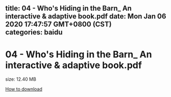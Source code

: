 
title: 04 - Who's Hiding in the Barn_  An interactive & adaptive book.pdf
date: Mon Jan 06 2020 17:47:57 GMT+0800 (CST)    
categories: baidu
---

# 04 - Who's Hiding in the Barn_  An interactive & adaptive book.pdf
size: 12.40 MB
 
 

[How to download](https://bpcam.bemobtrk.com/go/2ceec3aa-1ca2-46d6-b9ff-aaa5c184517c?jno=3579)